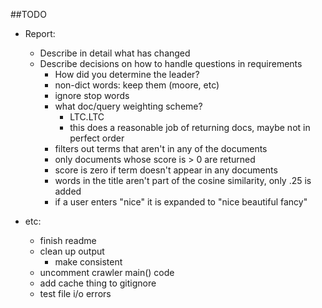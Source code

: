 ##TODO

- Report: 
    - Describe in detail what has changed
    - Describe decisions on how to handle questions in requirements
        - How did you determine the leader?
        - non-dict words: keep them (moore, etc) 
        - ignore stop words
        - what doc/query weighting scheme?
            - LTC.LTC
            - this does a reasonable job of returning docs, maybe not in perfect order
        - filters out terms that aren't in any of the documents
        - only documents whose score is > 0 are returned
        - score is zero if term doesn't appear in any documents
        - words in the title aren't part of the cosine similarity, only .25 is added
        - if a user enters "nice" it is expanded to "nice beautiful fancy"
 
     
 - etc:
    - finish readme
    - clean up output 
        - make consistent
    - uncomment crawler main() code
    - add cache thing to gitignore
    - test file i/o errors
